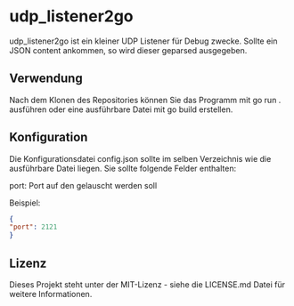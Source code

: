 # udp_listener2go

udp_listener2go ist ein kleiner UDP Listener für Debug zwecke. Sollte ein JSON content ankommen, so wird dieser geparsed ausgegeben.

## Verwendung
Nach dem Klonen des Repositories können Sie das Programm mit go run . ausführen oder eine ausführbare Datei mit go build erstellen.

## Konfiguration
Die Konfigurationsdatei config.json sollte im selben Verzeichnis wie die ausführbare Datei liegen. Sie sollte folgende Felder enthalten:

port: Port auf den gelauscht werden soll

Beispiel:

```json
{
"port": 2121
}
```

## Lizenz
Dieses Projekt steht unter der MIT-Lizenz - siehe die LICENSE.md Datei für weitere Informationen.

